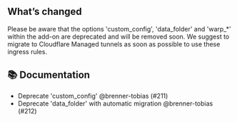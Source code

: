 ## What’s changed

Please be aware that the options 'custom_config', 'data_folder' and 'warp_*' within the add-on are deprecated and will be removed soon. We suggest to migrate to Cloudflare Managed tunnels as soon as possible to use these ingress rules.

## 📚 Documentation

- Deprecate 'custom_config' @brenner-tobias (#211)
- Deprecate 'data_folder' with automatic migration @brenner-tobias (#212)
